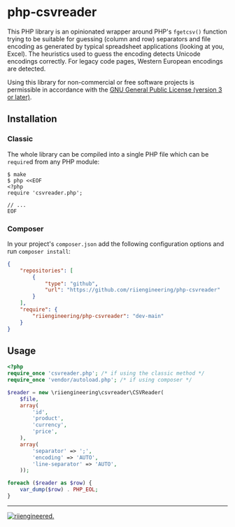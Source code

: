 # php-csvreader

This PHP library is an opinionated wrapper around PHP's `fgetcsv()` function
trying to be suitable for guessing (column and row) separators and file encoding
as generated by typical spreadsheet applications (looking at you, Excel).
The heuristics used to guess the encoding detects Unicode encodings correctly.
For legacy code pages, Western European encodings are detected.

Using this library for non-commercial or free software projects is permissible in accordance with the [GNU General Public License (version 3 or later)](https://www.gnu.org/licenses/gpl-3.0.en.html).


## Installation

### Classic

The whole library can be compiled into a single PHP file which can be `require`d
from any PHP module:

```console
$ make
$ php <<EOF
<?php
require 'csvreader.php';

// ...
EOF
```


### Composer

In your project's `composer.json` add the following configuration options and
run `composer install`:

```json
{
	"repositories": [
		{
			"type": "github",
			"url": "https://github.com/riiengineering/php-csvreader"
		}
	],
	"require": {
		"riiengineering/php-csvreader": "dev-main"
	}
}
```


## Usage

```php
<?php
require_once 'csvreader.php'; /* if using the classic method */
require_once 'vendor/autoload.php'; /* if using composer */

$reader = new \riiengineering\csvreader\CSVReader(
	$file,
	array(
		'id',
		'product',
		'currency',
		'price',
	),
	array(
		'separator' => ';',
		'encoding' => 'AUTO',
		'line-separator' => 'AUTO',
	));

foreach ($reader as $row) {
	var_dump($row) . PHP_EOL;
}
```

-----
[![riiengineered.](https://www.riiengineering.ch/riiengineered-400.png)](//www.riiengineering.ch)
